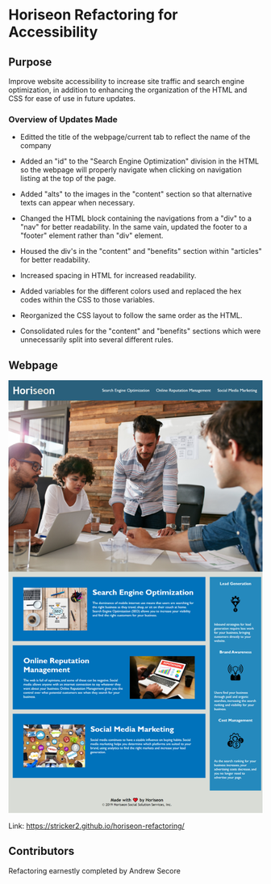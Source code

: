 # Horiseon Refactoring for Accessibility

## Purpose

 Improve website accessibility to increase site traffic and search engine optimization, in addition to enhancing the organization of the HTML and CSS for ease of use in future updates.


 ### Overview of Updates Made

 * Editted the title of the webpage/current tab to reflect the name of the company

 * Added an "id" to the "Search Engine Optimization" division in the HTML so the webpage will properly navigate when clicking on navigation listing at the top of the page.

 * Added "alts" to the images in the "content" section so that alternative texts can appear when necessary.

 * Changed the HTML block containing the navigations from a "div" to a "nav" for better readability. In the same vain, updated the footer to a "footer" element rather than "div" element.

 * Housed the div's in the "content" and "benefits" section within "articles" for better readability.

 * Increased spacing in HTML for increased readability.

 * Added variables for the different colors used and replaced the hex codes within the CSS to those variables.

 * Reorganized the CSS layout to follow the same order as the HTML.

 * Consolidated rules for the "content" and "benefits" sections which were unnecessarily split into several different rules.

 ## Webpage

 <img src="./Develop/assets/images/Horiseon-webpage.png" />

 Link: https://stricker2.github.io/horiseon-refactoring/

 ## Contributors

 Refactoring earnestly completed by Andrew Secore

